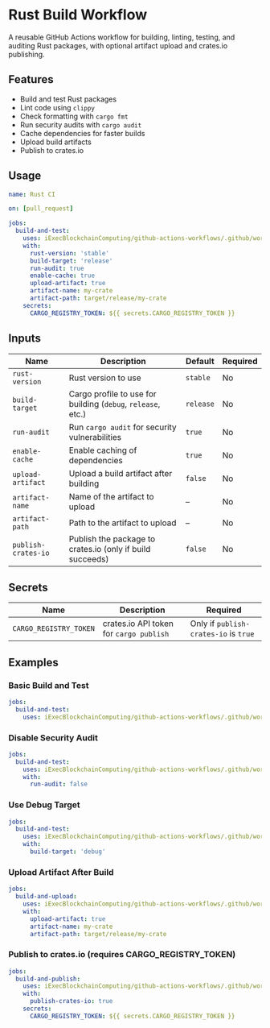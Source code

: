 # Rust Build Workflow

A reusable GitHub Actions workflow for building, linting, testing, and auditing Rust packages, with optional artifact upload and crates.io publishing.

## Features

- Build and test Rust packages
- Lint code using `clippy`
- Check formatting with `cargo fmt`
- Run security audits with `cargo audit`
- Cache dependencies for faster builds
- Upload build artifacts
- Publish to crates.io

## Usage

```yaml
name: Rust CI

on: [pull_request]

jobs:
  build-and-test:
    uses: iExecBlockchainComputing/github-actions-workflows/.github/workflows/rust-build.yml@main
    with:
      rust-version: 'stable'
      build-target: 'release'
      run-audit: true
      enable-cache: true
      upload-artifact: true
      artifact-name: my-crate
      artifact-path: target/release/my-crate
    secrets:
      CARGO_REGISTRY_TOKEN: ${{ secrets.CARGO_REGISTRY_TOKEN }}
```

## Inputs

| Name                | Description                                                  | Default   | Required |
| ------------------- | ------------------------------------------------------------ | --------- | -------- |
| `rust-version`      | Rust version to use                                          | `stable`  | No       |
| `build-target`      | Cargo profile to use for building (`debug`, `release`, etc.) | `release` | No       |
| `run-audit`         | Run `cargo audit` for security vulnerabilities               | `true`    | No       |
| `enable-cache`      | Enable caching of dependencies                               | `true`    | No       |
| `upload-artifact`   | Upload a build artifact after building                       | `false`   | No       |
| `artifact-name`     | Name of the artifact to upload                               | –         | No       |
| `artifact-path`     | Path to the artifact to upload                               | –         | No       |
| `publish-crates-io` | Publish the package to crates.io (only if build succeeds)    | `false`   | No       |

## Secrets

| Name                   | Description                             | Required                              |
| -----------------------| --------------------------------------- | ------------------------------------- |
| `CARGO_REGISTRY_TOKEN` | crates.io API token for `cargo publish` | Only if `publish-crates-io` is `true` |

## Examples

### Basic Build and Test

```yaml
jobs:
  build-and-test:
    uses: iExecBlockchainComputing/github-actions-workflows/.github/workflows/rust-build.yml@main
```

### Disable Security Audit

```yaml
jobs:
  build-and-test:
    uses: iExecBlockchainComputing/github-actions-workflows/.github/workflows/rust-build.yml@main
    with:
      run-audit: false
```

### Use Debug Target

```yaml
jobs:
  build-and-test:
    uses: iExecBlockchainComputing/github-actions-workflows/.github/workflows/rust-build.yml@main
    with:
      build-target: 'debug'
```

### Upload Artifact After Build

```yaml
jobs:
  build-and-upload:
    uses: iExecBlockchainComputing/github-actions-workflows/.github/workflows/rust-build.yml@main
    with:
      upload-artifact: true
      artifact-name: my-crate
      artifact-path: target/release/my-crate
```

### Publish to crates.io (requires CARGO_REGISTRY_TOKEN)

```yaml
jobs:
  build-and-publish:
    uses: iExecBlockchainComputing/github-actions-workflows/.github/workflows/rust-build.yml@main
    with:
      publish-crates-io: true
    secrets:
      CARGO_REGISTRY_TOKEN: ${{ secrets.CARGO_REGISTRY_TOKEN }}
```